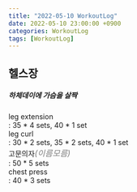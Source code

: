 ```yaml
---
title: "2022-05-10 WorkoutLog"
date: 2022-05-10 23:00:00 +0900
categories: WorkoutLog
tags: [WorkoutLog]
---
```


## 헬스장
##### 하체데이에 가슴을 살짝

leg extension<br>
  : 35 * 4 sets, 40 * 1 set<br>
leg curl<br>
  : 30 * 2 sets, 35 * 2 sets, 40 * 1 set<br>
고문의자<span style="color:gray; font-size:16px">*(이름모름)*</span><br>
  : 50 * 5 sets<br>
chest press<br>
  : 40 * 3 sets<br>
